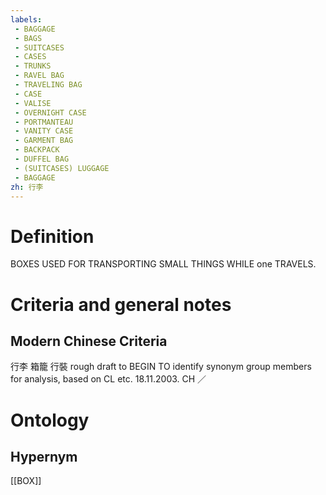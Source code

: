 ```yaml
---
labels: 
 - BAGGAGE
 - BAGS
 - SUITCASES
 - CASES
 - TRUNKS
 - RAVEL BAG
 - TRAVELING BAG
 - CASE
 - VALISE
 - OVERNIGHT CASE
 - PORTMANTEAU
 - VANITY CASE
 - GARMENT BAG
 - BACKPACK
 - DUFFEL BAG
 - (SUITCASES) LUGGAGE
 - BAGGAGE
zh: 行李
---
```


# Definition
BOXES USED FOR TRANSPORTING SMALL THINGS WHILE one TRAVELS.
# Criteria and general notes
## Modern Chinese Criteria
行李
箱籠
行裝
rough draft to BEGIN TO identify synonym group members for analysis, based on CL etc. 18.11.2003. CH ／
# Ontology

## Hypernym
[[BOX]]